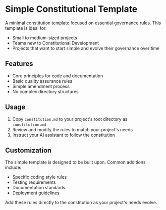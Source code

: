 # Simple Constitutional Template

A minimal constitution template focused on essential governance rules. This template is ideal for:

- Small to medium-sized projects
- Teams new to Constitutional Development
- Projects that want to start simple and evolve their governance over time

## Features

- Core principles for code and documentation
- Basic quality assurance rules
- Simple amendment process
- No complex directory structures

## Usage

1. Copy `constitution.md` to your project's root directory as `constitution.md`
2. Review and modify the rules to match your project's needs
3. Instruct your AI assistant to follow the constitution

## Customization

The simple template is designed to be built upon. Common additions include:

- Specific coding style rules
- Testing requirements
- Documentation standards
- Deployment guidelines

Add these rules directly to the constitution as your project's needs evolve.
